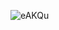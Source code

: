 ![eAKQu](https://github.com/KUNALSINGH9373/Transformer-LLM/assets/106141511/e5684ed6-6400-42b4-ba0e-928c66e8dfd0)
